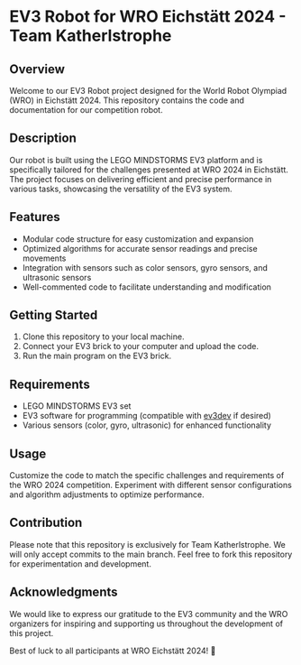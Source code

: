 # EV3 Robot for WRO Eichstätt 2024 - Team Katherlstrophe

## Overview
Welcome to our EV3 Robot project designed for the World Robot Olympiad (WRO) in Eichstätt 2024. This repository contains the code and documentation for our competition robot.

## Description
Our robot is built using the LEGO MINDSTORMS EV3 platform and is specifically tailored for the challenges presented at WRO 2024 in Eichstätt. The project focuses on delivering efficient and precise performance in various tasks, showcasing the versatility of the EV3 system.

## Features
- Modular code structure for easy customization and expansion
- Optimized algorithms for accurate sensor readings and precise movements
- Integration with sensors such as color sensors, gyro sensors, and ultrasonic sensors
- Well-commented code to facilitate understanding and modification

## Getting Started
1. Clone this repository to your local machine.
2. Connect your EV3 brick to your computer and upload the code.
3. Run the main program on the EV3 brick.

## Requirements
- LEGO MINDSTORMS EV3 set
- EV3 software for programming (compatible with [ev3dev](https://www.ev3dev.org/) if desired)
- Various sensors (color, gyro, ultrasonic) for enhanced functionality

## Usage
Customize the code to match the specific challenges and requirements of the WRO 2024 competition. Experiment with different sensor configurations and algorithm adjustments to optimize performance.

## Contribution
Please note that this repository is exclusively for Team Katherlstrophe. We will only accept commits to the main branch. Feel free to fork this repository for experimentation and development.


## Acknowledgments
We would like to express our gratitude to the EV3 community and the WRO organizers for inspiring and supporting us throughout the development of this project.

Best of luck to all participants at WRO Eichstätt 2024! 🤖